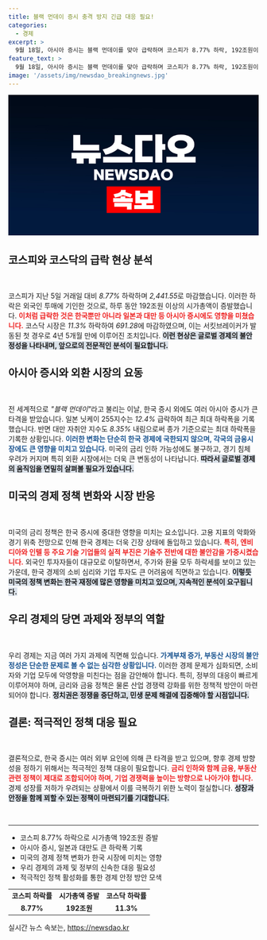```yaml
---
title: 블랙 먼데이 증시 충격 방지 긴급 대응 필요!
categories:
  - 경제
excerpt: >
  9월 18일, 아시아 증시는 블랙 먼데이를 맞아 급락하며 코스피가 8.77% 하락, 192조원이 증발했다. 외국인 투매와 글로벌 경기 침체 우려가 주식 시장을 덮쳤다.
feature_text: >
  9월 18일, 아시아 증시는 블랙 먼데이를 맞아 급락하며 코스피가 8.77% 하락, 192조원이 증발했다. 외국인 투매와 글로벌 경기 침체 우려가 주식 시장을 덮쳤다.
image: '/assets/img/newsdao_breakingnews.jpg'
---
```


<p><img src="/assets/img/newsdao_breakingnews.jpg" alt="implanttips 속보" /></p>

<h2 data-ke-size="size26">코스피와 코스닥의 급락 현상 분석</h2>

<p data-ke-size="size16">&nbsp;</p>

<p>코스피가 지난 5일 거래일 대비 <em>8.77%</em> 하락하며 <em>2,441.55</em>로 마감했습니다. 이러한 하락은 외국인 투매에 기인한 것으로, 하루 동안 192조원 이상의 시가총액이 증발했습니다. <b><span style="color: #ee2323;">이처럼 급락한 것은 한국뿐만 아니라 일본과 대만 등 아시아 증시에도 영향을 미쳤습니다.</span></b> 코스닥 시장은 <em>11.3%</em> 하락하여 <em>691.28</em>에 마감하였으며, 이는 서킷브레이커가 발동된 첫 경우로 4년 5개월 만에 이루어진 조치입니다. <b><span style="background-color: #21538527;">이런 현상은 글로벌 경제의 불안정성을 나타내며, 앞으로의 전문적인 분석이 필요합니다.</span></b> </p>

<h2 data-ke-size="size26">아시아 증시와 외환 시장의 요동</h2>

<p data-ke-size="size16">&nbsp;</p>

<p>전 세계적으로 <em>"블랙 먼데이"</em>라고 불리는 이날, 한국 증시 외에도 여러 아시아 증시가 큰 타격을 받았습니다. 일본 닛케이 255지수는 <em>12.4%</em> 급락하여 최근 최대 하락폭을 기록했습니다. 반면 대만 자취안 지수도 <em>8.35%</em> 내림으로써 종가 기준으로는 최대 하락폭을 기록한 상황입니다. <b><span style="color: #1a5490;">이러한 변화는 단순히 한국 경제에 국한되지 않으며, 각국의 금융시장에도 큰 영향을 미치고 있습니다.</span></b> 미국의 금리 인하 가능성에도 불구하고, 경기 침체 우려가 커지며 특히 외환 시장에서는 더욱 큰 변동성이 나타납니다. <b><span style="background-color: #21538527;">따라서 글로벌 경제의 움직임을 면밀히 살펴볼 필요가 있습니다.</span></b></p>

<h2 data-ke-size="size26">미국의 경제 정책 변화와 시장 반응</h2>

<p data-ke-size="size16">&nbsp;</p>

<p>미국의 금리 정책은 한국 증시에 중대한 영향을 미치는 요소입니다. 고용 지표의 악화와 경기 위축 전망으로 인해 한국 경제는 더욱 긴장 상태에 돌입하고 있습니다. <b><span style="color: #ee2323;">특히, 엔비디아와 인텔 등 주요 기술 기업들의 실적 부진은 기술주 전반에 대한 불안감을 가중시켰습니다.</span></b> 외국인 투자자들이 대규모로 이탈하면서, 주가와 환율 모두 하락세를 보이고 있는 가운데, 한국 경제의 소비 심리와 기업 투자도 큰 어려움에 직면하고 있습니다. <b><span style="background-color: #21538527;">이렇듯 미국의 정책 변화는 한국 재정에 많은 영향을 미치고 있으며, 지속적인 분석이 요구됩니다.</span></b></p>

<h2 data-ke-size="size26">우리 경제의 당면 과제와 정부의 역할</h2>

<p data-ke-size="size16">&nbsp;</p>

<p>우리 경제는 지금 여러 가지 과제에 직면해 있습니다. <b><span style="color: #1a5490;">가계부채 증가, 부동산 시장의 불안정성은 단순한 문제로 볼 수 없는 심각한 상황입니다.</span></b> 이러한 경제 문제가 심화되면, 소비자와 기업 모두에 악영향을 미친다는 점을 감안해야 합니다. 특히, 정부의 대응이 빠르게 이루어져야 하며, 금리와 금융 정책은 물론 산업 경쟁력 강화를 위한 정책적 방안이 마련되어야 합니다. <b><span style="background-color: #21538527;">정치권은 정쟁을 중단하고, 민생 문제 해결에 집중해야 할 시점입니다.</span></b></p>

<h2 data-ke-size="size26">결론: 적극적인 정책 대응 필요</h2>

<p data-ke-size="size16">&nbsp;</p>

<p>결론적으로, 한국 증시는 여러 외부 요인에 의해 큰 타격을 받고 있으며, 향후 경제 방향성을 정하기 위해서는 적극적인 정책 대응이 필요합니다. <b><span style="color: #ee2323;">금리 인하와 함께 금융, 부동산 관련 정책이 제대로 조합되어야 하며, 기업 경쟁력을 높이는 방향으로 나아가야 합니다.</span></b> 경제 성장률 저하가 우려되는 상황에서 이를 극복하기 위한 노력이 절실합니다. <b><span style="background-color: #21538527;">성장과 안정을 함께 꾀할 수 있는 정책이 마련되기를 기대합니다.</span></b></p>

<p data-ke-size="size16">&nbsp;</p>

<hr>

<ul>
  <li>코스피 8.77% 하락으로 시가총액 192조원 증발</li>
  <li>아시아 증시, 일본과 대만도 큰 하락폭 기록</li>
  <li>미국의 경제 정책 변화가 한국 시장에 미치는 영향</li>
  <li>우리 경제의 과제 및 정부의 신속한 대응 필요성</li>
  <li>적극적인 정책 활성화를 통한 경제 안정 방안 모색</li>
</ul>

<table style="width:100%; border-collapse: collapse;">
  <tr>
    <td style="text-align: center; height: 17px;"><b>코스피 하락률</b></td>
    <td style="text-align: center; height: 17px;"><b>시가총액 증발</b></td>
    <td style="text-align: center; height: 17px;"><b>코스닥 하락률</b></td>
  </tr>
  <tr>
    <td style="text-align: center; height: 17px;"><b>8.77%</b></td>
    <td style="text-align: center; height: 17px;"><b>192조원</b></td>
    <td style="text-align: center; height: 17px;"><b>11.3%</b></td>
  </tr>
</table>
실시간 뉴스 속보는, <a href="https://newsdao.kr" rel="dofollow">https://newsdao.kr</a>


